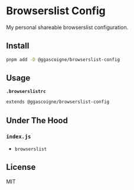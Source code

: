 # Browserslist Config

My personal shareable browserslist configuration.

## Install

```bash
pnpm add -D @ggascoigne/browserslist-config
```

## Usage

**`.browserslistrc`**

```bash
extends @ggascoigne/browserslist-config
```

## Under The Hood

### `index.js`

- `browserslist`

## License

MIT
